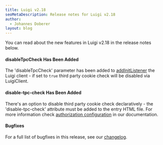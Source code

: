 ```yaml
---
title: Luigi v2.18
seoMetaDescription: Release notes for Luigi v2.18
author:
  - Johannes Doberer
layout: blog
---
```


You can read about the new features in Luigi v2.18 in the release notes below.

<!-- Excerpt -->

#### disableTpcCheck Has Been Added

The 'disableTpcCheck' parameter has been added to [addInitListener](https://docs.luigi-project.io/docs/luigi-client-api?section=addinitlistener) the Luigi client - if set to `true` third party cookie check will be disabled via LuigiClient.

#### disable-tpc-check Has Been Added

There's an option to disable third party cookie check declaratively - the 'disable-tpc-check' attribute must be added to the entry HTML file. For more information check [authorization configuration](https://docs.luigi-project.io/docs/authorization-configuration?section=third-party-cookies-and-silent-token-refresh) in our documentation.

#### Bugfixes

For a full list of bugfixes in this release, see our [changelog](https://github.com/SAP/luigi/blob/main/CHANGELOG.md).